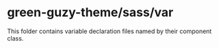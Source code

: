 # green-guzy-theme/sass/var

This folder contains variable declaration files named by their component class.
